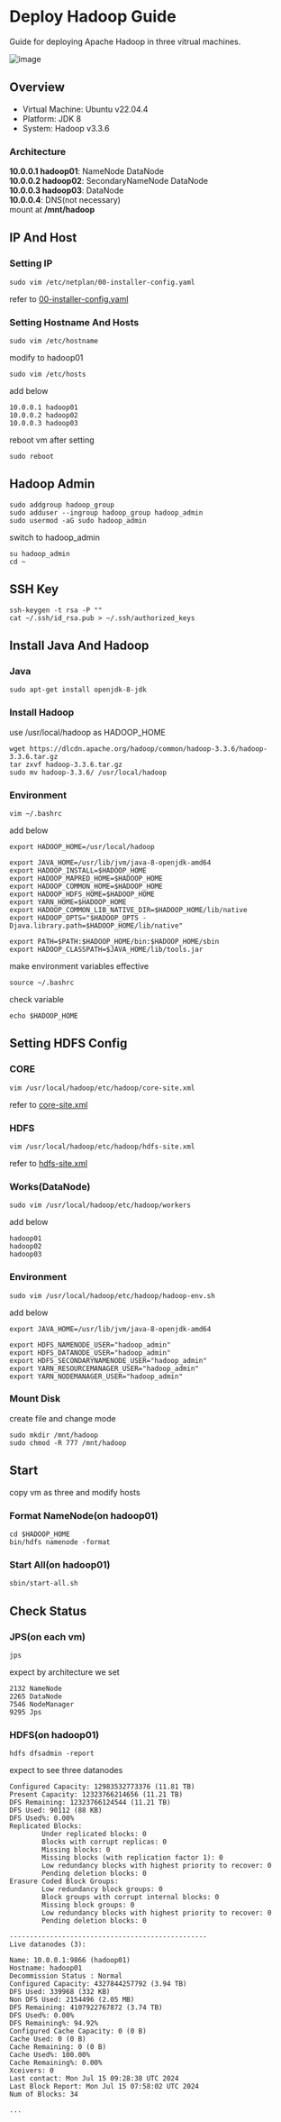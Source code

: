 # Deploy Hadoop Guide
Guide for deploying Apache Hadoop in three vitrual machines.  

![image](hadoop.png)

## Overview

- Virtual Machine: Ubuntu v22.04.4
- Platform: JDK 8
- System: Hadoop v3.3.6

### Architecture

**10.0.0.1 hadoop01**: NameNode DataNode  
**10.0.0.2 hadoop02**: SecondaryNameNode DataNode  
**10.0.0.3 hadoop03**: DataNode  
**10.0.0.4**: DNS(not necessary)   
mount at **/mnt/hadoop**  

## IP And Host

### Setting IP

```
sudo vim /etc/netplan/00-installer-config.yaml
```
refer to [00-installer-config.yaml](./00-installer-config.yaml)

### Setting Hostname And Hosts

```
sudo vim /etc/hostname
```
modify to hadoop01

```
sudo vim /etc/hosts
```
add below
```
10.0.0.1 hadoop01
10.0.0.2 hadoop02
10.0.0.3 hadoop03
```

reboot vm after setting
```
sudo reboot
```

## Hadoop Admin

```
sudo addgroup hadoop_group
sudo adduser --ingroup hadoop_group hadoop_admin
sudo usermod -aG sudo hadoop_admin
```

switch to hadoop_admin
```
su hadoop_admin
cd ~
```

## SSH Key
```
ssh-keygen -t rsa -P ""
cat ~/.ssh/id_rsa.pub > ~/.ssh/authorized_keys
```

## Install Java And Hadoop

### Java
```
sudo apt-get install openjdk-8-jdk
```

### Install Hadoop
use /usr/local/hadoop as HADOOP_HOME

```
wget https://dlcdn.apache.org/hadoop/common/hadoop-3.3.6/hadoop-3.3.6.tar.gz
tar zxvf hadoop-3.3.6.tar.gz
sudo mv hadoop-3.3.6/ /usr/local/hadoop
```

### Environment
```
vim ~/.bashrc
```
add below
```
export HADOOP_HOME=/usr/local/hadoop

export JAVA_HOME=/usr/lib/jvm/java-8-openjdk-amd64
export HADOOP_INSTALL=$HADOOP_HOME
export HADOOP_MAPRED_HOME=$HADOOP_HOME
export HADOOP_COMMON_HOME=$HADOOP_HOME
export HADOOP_HDFS_HOME=$HADOOP_HOME
export YARN_HOME=$HADOOP_HOME
export HADOOP_COMMON_LIB_NATIVE_DIR=$HADOOP_HOME/lib/native
export HADOOP_OPTS="$HADOOP_OPTS -Djava.library.path=$HADOOP_HOME/lib/native"

export PATH=$PATH:$HADOOP_HOME/bin:$HADOOP_HOME/sbin
export HADOOP_CLASSPATH=$JAVA_HOME/lib/tools.jar
```

make environment variables effective
```
source ~/.bashrc
```

check variable
```
echo $HADOOP_HOME
```

## Setting HDFS Config

### CORE
```
vim /usr/local/hadoop/etc/hadoop/core-site.xml
```

refer to [core-site.xml](./core-site.xml)

### HDFS

```
vim /usr/local/hadoop/etc/hadoop/hdfs-site.xml
```

refer to [hdfs-site.xml](./hdfs-site.xml)

### Works(DataNode)

```
sudo vim /usr/local/hadoop/etc/hadoop/workers
```
add below
```
hadoop01
hadoop02
hadoop03
```

### Environment

```
sudo vim /usr/local/hadoop/etc/hadoop/hadoop-env.sh
```
add below
```
export JAVA_HOME=/usr/lib/jvm/java-8-openjdk-amd64

export HDFS_NAMENODE_USER="hadoop_admin"
export HDFS_DATANODE_USER="hadoop_admin"
export HDFS_SECONDARYNAMENODE_USER="hadoop_admin"
export YARN_RESOURCEMANAGER_USER="hadoop_admin"
export YARN_NODEMANAGER_USER="hadoop_admin"
```

### Mount Disk
create file and change mode  
```
sudo mkdir /mnt/hadoop
sudo chmod -R 777 /mnt/hadoop
```

## Start

copy vm as three and modify hosts  

### Format NameNode(on hadoop01)
```
cd $HADOOP_HOME
bin/hdfs namenode -format
```

### Start All(on hadoop01)
```
sbin/start-all.sh
```

## Check Status

### JPS(on each vm)
```
jps
```
expect by architecture we set
```
2132 NameNode
2265 DataNode
7546 NodeManager
9295 Jps
```

### HDFS(on hadoop01)
```
hdfs dfsadmin -report
```
expect to see three datanodes
```
Configured Capacity: 12983532773376 (11.81 TB)
Present Capacity: 12323766214656 (11.21 TB)
DFS Remaining: 12323766124544 (11.21 TB)
DFS Used: 90112 (88 KB)
DFS Used%: 0.00%
Replicated Blocks:
        Under replicated blocks: 0
        Blocks with corrupt replicas: 0
        Missing blocks: 0
        Missing blocks (with replication factor 1): 0
        Low redundancy blocks with highest priority to recover: 0
        Pending deletion blocks: 0
Erasure Coded Block Groups:
        Low redundancy block groups: 0
        Block groups with corrupt internal blocks: 0
        Missing block groups: 0
        Low redundancy blocks with highest priority to recover: 0
        Pending deletion blocks: 0

-------------------------------------------------
Live datanodes (3):

Name: 10.0.0.1:9866 (hadoop01)
Hostname: hadoop01
Decommission Status : Normal
Configured Capacity: 4327844257792 (3.94 TB)
DFS Used: 339968 (332 KB)
Non DFS Used: 2154496 (2.05 MB)
DFS Remaining: 4107922767872 (3.74 TB)
DFS Used%: 0.00%
DFS Remaining%: 94.92%
Configured Cache Capacity: 0 (0 B)
Cache Used: 0 (0 B)
Cache Remaining: 0 (0 B)
Cache Used%: 100.00%
Cache Remaining%: 0.00%
Xceivers: 0
Last contact: Mon Jul 15 09:28:38 UTC 2024
Last Block Report: Mon Jul 15 07:58:02 UTC 2024
Num of Blocks: 34

...
```
